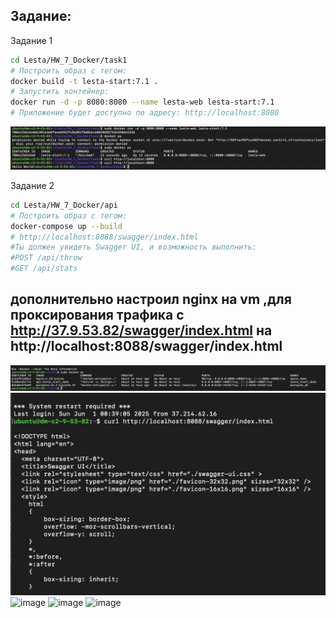 ## Задание:
Задание 1
```bash
cd Lesta/HW_7_Docker/task1
# Построить образ с тегом:
docker build -t lesta-start:7.1 .
# Запустить контейнер:
docker run -d -p 8080:8080 --name lesta-web lesta-start:7.1
# Приложение будет доступно по адресу: http://localhost:8080
```
![alt text](image.png)

Задание 2
```bash
cd Lesta/HW_7_Docker/api
# Построить образ с тегом:
docker-compose up --build
# http://localhost:8088/swagger/index.html
#Ты должен увидеть Swagger UI, и возможность выполнить:
#POST /api/throw
#GET /api/stats

```
## дополнительно настроил nginx на vm ,для проксирования трафика с http://37.9.53.82/swagger/index.html на http://localhost:8088/swagger/index.html
![alt text](image1.jpg)
![alt text](image3.jpg)
<img width="1029" alt="image" src="https://github.com/user-attachments/assets/c1b8f3c5-b445-453e-8009-16a1fbf69d98" />
<img width="1090" alt="image" src="https://github.com/user-attachments/assets/e698b153-e954-4e5a-8ea6-7bbda7be49d9" />
<img width="1164" alt="image" src="https://github.com/user-attachments/assets/1313bde5-ac93-4f42-a603-c267cc51c2c7" />



